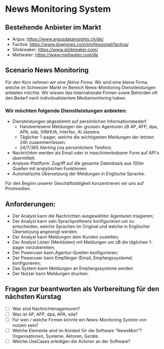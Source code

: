 # News Monitoring System

## Bestehende Anbieter im Markt
- Argus: https://www.argusdatainsights.ch/de/
- Factiva: https://www.dowjones.com/professional/factiva/
- Silobreaker: https://www.silobreaker.com/
- Metlwater: https://www.meltwater.com/de

## Scenario News Monitoring
*Für den Kurs nehmen wir eine fiktive Firma.*
Wir sind eine kleine Firma, welche im Schweizer Markt im Bereich News-Monitoring Dienstleistungen anbieten möchte. Wir wissen das Internationale Firmen sowie Behörden oft den Bedarf nach individualisiertem Mediamonitoring haben.

###  Wir möchten folgende Dienstleistungen anbieten:
- Diensteistungen abgestimmt auf persönlichen Informationsbedarf:
  - Handverlesene Meldungen der grossen Agenturen zB AP, AFP, dpa, APA, sda, XINHUA, Interfax, Al Jazeera.
  - Täglicher 1-pager, welche die wichtigesten Meldungen der letzten 24h zusammenfassen.
  - 24/7/365 Alerting (via persönlichem Telefon).
- Nachrichten werden als Email oder in maschinenlesbarer Form auf API's übermittelt.
- Analyse-Plattform: Zugriff auf die gesamte Datenbasis aus 100er Quellen mit analytischen Funktionen.
- Automatische Übersetzung der Meldungen in Englische Sprache.

Für den Beginn unserer Geschäftstätigkeit konzentrieren wir uns auf Printmedien.

## Anforderungen:
- Der Analyst kann die Nachrichten ausgewählter Agenturen triagieren;
- Der Analyst kann sein Sprachpreferenz konfigurieren um zu entscheiden, welche Sprachen im Original und welche in Englischer Übersetzung angezeigt werden;
- Der Analyst kann Meldungen dem Kunden zustellen;
- Der Analyst Listen (Merklisten) mit Meldungen um zB die täglichen 1-pager vorzubereiten;
- Der Poweruser kann Agentur-Quellen konfigurieren;
- Der Poweruser kann Empfänger (Email, Empfangssysteme) konfigurieren;
- Das System kann Meldungen an Empfangssysteme senden
- Der Nutzer kann Meldungen drucken.

## Fragen zur beantworten als Vorbereitung für den nächsten Kurstag
- [ ] Was sind Nachrichtenagenturen?
- [ ] Was ist AP, AFP, dpa, APA, sda?
- [ ] Für wen / welche Firmen könnte ein News-Monitoring System von nutzen sein?
- [ ] Welche Elemente sind im Kontext für die Software "NewsMon"? Organisationen, Systeme, Aktoren, Geräte.
- [ ] Welche UseCases erledigen die Actoren an der Software?
